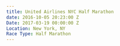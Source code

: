 ```yaml
---
title: United Airlines NYC Half Marathon
date: 2016-10-05 20:23:00 Z
Date: 2017-03-19 00:00:00 Z
Location: New York, NY
Race Type: Half Marathon
---
```


